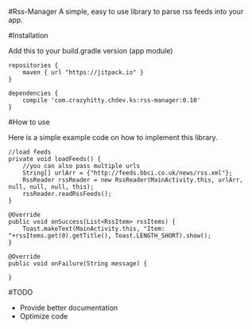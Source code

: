 #Rss-Manager
A simple, easy to use library to parse rss feeds into your app.

[](http://i.imgur.com/r13X3HT.png)

#Installation

Add this to your build.gradle version (app module)

```
repositories {
    maven { url "https://jitpack.io" }
}

dependencies {
    compile 'com.crazyhitty.chdev.ks:rss-manager:0.10'
}
```

#How to use

Here is a simple example code on how to implement this library.

    //load feeds
    private void loadFeeds() {
        //you can also pass multiple urls
        String[] urlArr = {"http://feeds.bbci.co.uk/news/rss.xml"};
        RssReader rssReader = new RssReader(MainActivity.this, urlArr, null, null, null, this);
        rssReader.readRssFeeds();
    }
    
    @Override
    public void onSuccess(List<RssItem> rssItems) {
        Toast.makeText(MainActivity.this, "Item: "+rssItems.get(0).getTitle(), Toast.LENGTH_SHORT).show();
    }

    @Override
    public void onFailure(String message) {

    }
    
#TODO

* Provide better documentation
* Optimize code
